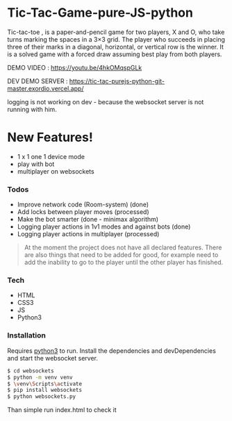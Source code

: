 ﻿# Tic-Tac-Game-pure-JS-python

Tic-tac-toe , is a paper-and-pencil game for two players, X and O, who take turns marking the spaces in a 3×3 grid. The player who succeeds in placing three of their marks in a diagonal, horizontal, or vertical row is the winner. It is a solved game with a forced draw assuming best play from both players. 


DEMO VIDEO : https://youtu.be/4hkOMqspGLk

DEV DEMO SERVER : https://tic-tac-purejs-python-git-master.exordio.vercel.app/

logging is not working on dev - because the websocket server is not running with him.

# New Features!

  - 1 x 1 one 1 device mode
  - play with bot
  - multiplayer on websockets

### Todos
 - Improve network code (Room-system) (done)
 - Add locks between player moves (processed)
 - Make the bot smarter (done - minimax algorithm)
 - Logging player actions in 1v1 modes and against bots (done)
 - Logging player actions in multiplayer (processed)


>At the moment the project does not have all declared features. 
There are also things that need to be added for good, for example
need to add the inability to go to the player until the other player has finished.


### Tech

* HTML
* CSS3
* JS 
* Python3

### Installation

Requires [python3](https://www.python.org/downloads/) to run.
Install the dependencies and devDependencies and start the websocket server.
```sh
$ cd websockets
$ python -m venv venv
$ \venv\Scripts\activate
$ pip install websockets
$ python websockets.py
```

Than simple run index.html to check it



